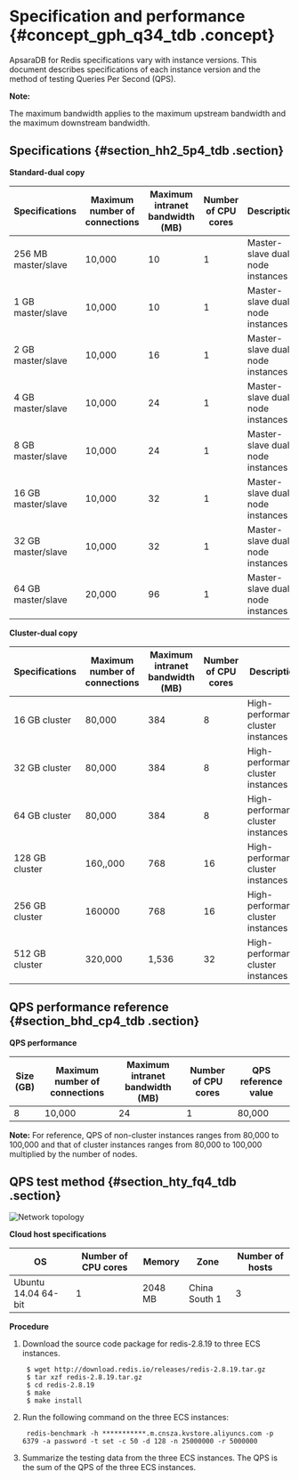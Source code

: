 # Specification and performance {#concept_gph_q34_tdb .concept}

ApsaraDB for Redis specifications vary with instance versions. This document describes specifications of each instance version and the method of testing Queries Per Second \(QPS\).

**Note:** 

The maximum bandwidth applies to the maximum upstream bandwidth and the maximum downstream bandwidth.

## Specifications {#section_hh2_5p4_tdb .section}

**Standard-dual copy**

|Specifications|Maximum number of connections|Maximum intranet bandwidth \(MB\)|Number of CPU cores|Description|
|--------------|-----------------------------|---------------------------------|-------------------|-----------|
|256 MB master/slave|10,000|10|1|Master-slave dual-node instances|
|1 GB master/slave|10,000|10|1|Master-slave dual-node instances|
|2 GB master/slave|10,000|16|1|Master-slave dual-node instances|
|4 GB master/slave|10,000|24|1|Master-slave dual-node instances|
|8 GB master/slave|10,000|24|1|Master-slave dual-node instances|
|16 GB master/slave|10,000|32|1|Master-slave dual-node instances|
|32 GB master/slave|10,000|32|1|Master-slave dual-node instances|
|64 GB master/slave|20,000|96|1|Master-slave dual-node instances|

**Cluster-dual copy**

|Specifications|Maximum number of connections|Maximum intranet bandwidth \(MB\)|Number of CPU cores|Description|
|--------------|-----------------------------|---------------------------------|-------------------|-----------|
|16 GB cluster|80,000|384|8|High-performance cluster instances|
|32 GB cluster|80,000|384|8|High-performance cluster instances|
|64 GB cluster|80,000|384|8|High-performance cluster instances|
|128 GB cluster|160,,000|768|16|High-performance cluster instances|
|256 GB cluster|160000|768|16|High-performance cluster instances|
|512 GB cluster|320,000|1,536|32|High-performance cluster instances|

## QPS performance reference {#section_bhd_cp4_tdb .section}

**QPS performance**

|Size \(GB\)|Maximum number of connections|Maximum intranet bandwidth \(MB\)|Number of CPU cores|QPS reference value|
|-----------|-----------------------------|---------------------------------|-------------------|-------------------|
|8|10,000|24|1|80,000|

**Note:** For reference, QPS of non-cluster instances ranges from 80,000 to 100,000 and that of cluster instances ranges from 80,000 to 100,000 multiplied by the number of nodes.

## QPS test method {#section_hty_fq4_tdb .section}

 ![](http://docs-aliyun.cn-hangzhou.oss.aliyun-inc.com/assets/pic/26350/cn_zh/1475048908348/test-net.png "Network topology") 

**Cloud host specifications**

|OS|Number of CPU cores|Memory|Zone|Number of hosts|
|--|-------------------|------|----|---------------|
|Ubuntu 14.04 64-bit|1|2048 MB|China South 1|3|

**Procedure**

1.  Download the source code package for redis-2.8.19 to three ECS instances.

    ```
     $ wget http://download.redis.io/releases/redis-2.8.19.tar.gz
     $ tar xzf redis-2.8.19.tar.gz
     $ cd redis-2.8.19
     $ make
     $ make install
    ```

2.  Run the following command on the three ECS instances:

    ```
     redis-benchmark -h ***********.m.cnsza.kvstore.aliyuncs.com -p 6379 -a password -t set -c 50 -d 128 -n 25000000 -r 5000000
    ```

3.  Summarize the testing data from the three ECS instances. The QPS is the sum of the QPS of the three ECS instances.

